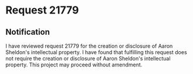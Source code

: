 # Request 21779

## Notification
I have reviewed request 21779 for the creation or disclosure of Aaron Sheldon's intellectual property. I have found that fulfilling this request does not require the creation or disclosure of Aaron Sheldon's intellectual property. This project may proceed without amendment.
